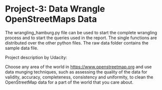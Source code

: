 # Project-3: Data Wrangle OpenStreetMaps Data

The wrangling_hamburg.py file can be used to start the complete wrangling process and to start the queries used in the report. The single functions are distributed over the other python files. The raw data folder contains the sample data file.

Project description by Udacity:

Choose any area of the world in https://www.openstreetmap.org and use data munging techniques, such as assessing the quality of the data for validity, accuracy, completeness, consistency and uniformity, to clean the OpenStreetMap data for a part of the world that you care about.